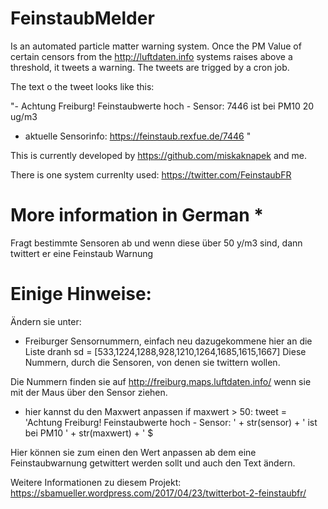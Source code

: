 # FeinstaubMelder
Is an automated particle matter warning system. Once the PM Value of certain censors from the http://luftdaten.info systems raises above a threshold, it tweets a warning. The tweets are trigged by a cron job. 

The text o the tweet looks like this: 

"- Achtung Freiburg!
Feinstaubwerte hoch - Sensor: 7446 ist bei PM10 20 ug/m3
 - aktuelle Sensorinfo: 
https://feinstaub.rexfue.de/7446 "

This is currently developed by https://github.com/miskaknapek and me. 

There is one system currenlty used: https://twitter.com/FeinstaubFR

# More information in German *

Fragt bestimmte Sensoren ab und wenn diese über 50 y/m3 sind, dann twittert er eine Feinstaub Warnung

# Einige Hinweise:

Ändern sie unter:
* Freiburger Sensornummern, einfach neu dazugekommene hier an die Liste dranh
sd = [533,1224,1288,928,1210,1264,1685,1615,1667]
Diese Nummern, durch die Sensoren, von denen sie twittern wollen.

Die Nummern finden sie auf http://freiburg.maps.luftdaten.info/ wenn sie mit der Maus über den Sensor ziehen.

* hier kannst du den Maxwert anpassen
if maxwert > 50:
    tweet = 'Achtung Freiburg! Feinstaubwerte hoch - Sensor: ' + str(sensor) + ' ist bei PM10 ' + str(maxwert) + '  $
    
 Hier können sie zum einen den Wert anpassen ab dem eine Feinstaubwarnung getwittert werden sollt und auch den Text ändern.
 
Weitere Informationen zu diesem Projekt: https://sbamueller.wordpress.com/2017/04/23/twitterbot-2-feinstaubfr/
